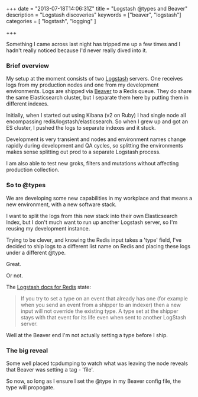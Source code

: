 +++
date = "2013-07-18T14:06:31Z"
title = "Logstash @types and Beaver"
description = "Logstash discoveries"
keywords = ["beaver", "logstash"]
categories = [ "logstash", "logging" ]

+++

Something I came across last night has tripped me up a few times and I hadn't really noticed because I'd never really dived into it. 

### Brief overview

My setup at the moment consists of two [Logstash](logstash.net) servers. One receives logs from my production nodes and one from my development environments. Logs are shipped via [Beaver](https://github.com/josegonzalez/beaver) to a Redis queue. They do share the same Elasticsearch cluster, but I separate them here by putting them in different indexes.

Initially, when I started out using Kibana (v2 on Ruby) I had single node all encompassing redis/logstash/elasticsearch. So when I grew up and got an ES cluster, I pushed the logs to separate indexes and it stuck. 

Development is very transient and nodes and environment names change rapidly during development and QA cycles, so splitting the environments makes sense splitting out prod to a separate Logstash process.  

I am also able to test new groks, filters and mutations without affecting production collection.

### So to @types

We are developing some new capabilities in my workplace and that means a new environment, with a new software stack.

I want to split the logs from this new stack into their own Elasticsearch Index, but I don't much want to run up another Logstash server, so I'm reusing my development instance.

Trying to be clever, and knowing the Redis input takes a 'type' field, I've decided to ship logs to a different list name on Redis and placing these logs under a different @type. 

Great.

Or not.

The [Logstash docs for Redis](http://logstash.net/docs/1.1.13/inputs/redis) state:

> If you try to set a type on an event that already has one (for example when you send an event from a shipper to an indexer) then a new input will not override the existing type. A type set at the shipper stays with that event for its life even when sent to another LogStash server.

Well at the Beaver end I'm not actually setting a type before I ship.


### The big reveal

Some well placed tcpdumping to watch what was leaving the node reveals that Beaver was setting a tag - 'file'.

So now, so long as I ensure I set the @type in my Beaver config file, the type will propogate.
